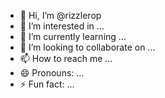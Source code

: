 - 👋 Hi, I’m @rizzlerop
- 👀 I’m interested in ...
- 🌱 I’m currently learning ...
- 💞️ I’m looking to collaborate on ...
- 📫 How to reach me ...
- 😄 Pronouns: ...
- ⚡ Fun fact: ...

<!---
rizzlerop/rizzlerop is a ✨ special ✨ repository because its `README.md` (this file) appears on your GitHub profile.
You can click the Preview link to take a look at your changes.
--->
